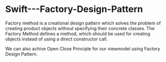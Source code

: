 # Swift---Factory-Design-Pattern

Factory method is a creational design pattern which solves the problem of creating product objects without specifying their concrete classes. The Factory Method defines a method, which should be used for creating objects instead of using a direct constructor call.

We can also achive Open Close Principle for our viewmodel using Factory Design Pattern.
